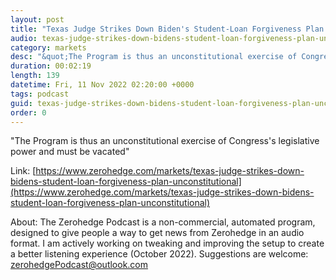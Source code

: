 ```yaml
---
layout: post
title: "Texas Judge Strikes Down Biden's Student-Loan Forgiveness Plan As Unconstitutional"
audio: texas-judge-strikes-down-bidens-student-loan-forgiveness-plan-unconstitutional-0
category: markets
desc: "&quot;The Program is thus an unconstitutional exercise of Congress's legislative power and must be vacated&quot;"
duration: 00:02:19
length: 139
datetime: Fri, 11 Nov 2022 02:20:00 +0000
tags: podcast
guid: texas-judge-strikes-down-bidens-student-loan-forgiveness-plan-unconstitutional-0
order: 0
---
```

&quot;The Program is thus an unconstitutional exercise of Congress's legislative power and must be vacated&quot;

Link: [https://www.zerohedge.com/markets/texas-judge-strikes-down-bidens-student-loan-forgiveness-plan-unconstitutional](https://www.zerohedge.com/markets/texas-judge-strikes-down-bidens-student-loan-forgiveness-plan-unconstitutional)

About: The Zerohedge Podcast is a non-commercial, automated program, designed to give people a way to get news from Zerohedge in an audio format.  I am actively working on tweaking and improving the setup to create a better listening experience (October 2022).  Suggestions are welcome: [zerohedgePodcast@outlook.com](mailto:zerohedgePodcast@outlook.com)